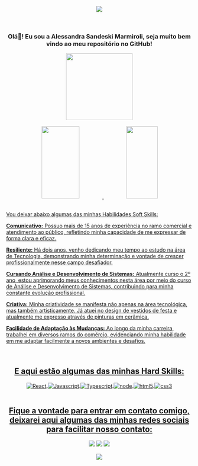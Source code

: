 
<header>
  <img src="https://user-images.githubusercontent.com/96982276/222595287-b172fe68-67cd-4bd5-a3db-f4f3af41d62a.png">
 
</header>

<div align="center">
   <h3 text-align="center">Olá👋! Eu sou a Alessandra Sandeski Marmiroli, seja muito bem vindo ao meu repositório no GitHub!</h3>
</div>

  
<div align="center" >
  <img width="180px" src="https://user-images.githubusercontent.com/96982276/222596867-aa7c903a-6572-4f9e-8d78-8bbf2c488e8d.jpg"/>
</div>
<br>

<div align="center" style="display: inline_block">
    <a href="https://github.com/AlessandraSM">
   <img width="45%" height="195px" src="https://github-readme-stats.vercel.app/api?username=AlessandraSM&show_icons=true&theme=radical"/>
   <img width="41%" height="195px" src="https://github-readme-stats.vercel.app/api/top-langs/?username=AlessandraSM&layout=compact&hide_border=true&title_color=E1C699&text_color=E1C699&bg_color=0d1117" />
</div>
  
  
  <br>
  
 <p>Vou deixar abaixo algumas das minhas Habilidades Soft Skills:<p/>
 
<div>
  <p><strong>Comunicativo:</strong> Possuo mais de 15 anos de experiência no ramo comercial e atendimento ao público, refletindo minha capacidade de me expressar de forma clara e eficaz.</p>
  
  <p><strong>Resiliente:</strong> Há dois anos, venho dedicando meu tempo ao estudo na área de Tecnologia, demonstrando minha determinação e vontade de crescer profissionalmente nesse campo desafiador.</p>
  
  <p><strong>Cursando Análise e Desenvolvimento de Sistemas:</strong> Atualmente curso o 2º ano, estou aprimorando meus conhecimentos nesta área por meio do curso de Análise e Desenvolvimento de Sistemas, contribuindo para minha constante evolução profissional.</p>
  
  <p><strong>Criativa:</strong> Minha criatividade se manifesta não apenas na área tecnológica, mas também artisticamente. Já atuei no design de vestidos de festa e atualmente me expresso através de pinturas em cerâmica.</p>
  
  <p><strong>Facilidade de Adaptação às Mudanças:</strong> Ao longo da minha carreira, trabalhei em diversos ramos do comércio, evidenciando minha habilidade em me adaptar facilmente a novos ambientes e desafios.</p>
</div>

<br>

<h2 align="center">E aqui estão algumas das minhas Hard Skills:</h2>

<div align="center" style="display: inline_block">
   <img align="center" alt="React" src="https://img.shields.io/badge/React-20232A?style=for-the-badge&logo=react&logoColor=61DAFB"> 
  <img align="center" alt="Javascript" src="https://img.shields.io/badge/JavaScript-F7DF1E?style=for-the-badge&logo=javascript&logoColor=black">
  <img align="center" alt="Typescript" src="https://img.shields.io/badge/TypeScript-007ACC?style=for-the-badge&logo=typescript&logoColor=white">
  <img align="center" alt="node" src="https://img.shields.io/badge/Node.js-43853D?style=for-the-badge&logo=node.js&logoColor=white">
  <img align="center" alt="html5" src="https://img.shields.io/badge/HTML5-E34F26?style=for-the-badge&logo=html5&logoColor=white"> 
  <img align="center" alt="css3" src="https://img.shields.io/badge/CSS3-1572B6?style=for-the-badge&logo=css3&logoColor=white"> 
<div>
<br>
  
<div align="center">
  <h2>Fique a vontade para entrar em contato comigo, deixarei aqui algumas das minhas redes sociais para facilitar nosso contato:</h2>
  <a href="https://www.linkedin.com/in/alessandra-sandeski-marmiroli-2976271b9/" target="_blank"><img src="https://img.shields.io/badge/-LinkedIn-%230077B5?style=for-the-badge&logo=linkedin&logoColor=white" target="_blank"></a> 
  <a href="https://instagram.com/alessandrasandeski/" target="_blank"><img src="https://img.shields.io/badge/-Instagram-%23E4405F?style=for-the-badge&logo=instagram&logoColor=white" target="_blank"></a>
  <a href = "mailto:alessandramarmiroli@gmail.com"><img src="https://img.shields.io/badge/-Gmail-%23333?style=for-the-badge&logo=gmail&logoColor=white" target="_blank"></a>
</div>
  <br>
  
<Footer>
  <img src="https://user-images.githubusercontent.com/96982276/222597938-58860d68-9a7e-4e46-873b-999291f98098.png"/>
</Footer>





